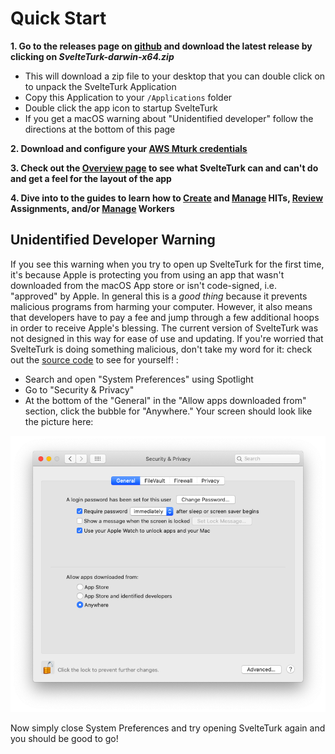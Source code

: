 # Quick Start

 **1. Go to the releases page on [ github](https://github.com/ejolly/svelte-turk/releases) and download the latest release by clicking on *SvelteTurk-darwin-x64.zip***  
  - This will download a zip file to your desktop that you can double click on to unpack the SvelteTurk Application  
  - Copy this Application to your `/Applications` folder
  - Double click the app icon to startup SvelteTurk
  - If you get a macOS warning about "Unidentified developer" follow the directions at the bottom of this page  


 **2. Download and configure your [AWS Mturk credentials](aws-credentials.md)**  

 **3. Check out the [ Overview page](overview.md) to see what SvelteTurk can and can't do and get a feel for the layout of the app**  


 **4. Dive into to the guides to learn how to [ Create](create.md) and [ Manage](manage-hits.md) HITs, [ Review](review-assts.md) Assignments, and/or [ Manage](manage-workers.md) Workers**  


## Unidentified Developer Warning

If you see this warning when you try to open up SvelteTurk for the first time, it's because Apple is protecting you from using an app that wasn't downloaded from the macOS App store or isn't code-signed, i.e. "approved" by Apple. In general this is a *good thing* because it prevents malicious programs from harming your computer. However, it also means that developers have to pay a fee and jump through a few additional hoops in order to receive Apple's blessing. The current version of SvelteTurk was not designed in this way for ease of use and updating. If you're worried that SvelteTurk is doing something malicious, don't take my word for it: check out the [source code](https://github.com/ejolly/svelteturk) to see for yourself! 
:
  - Search and open "System Preferences" using Spotlight
  - Go to "Security & Privacy"
  - At the bottom of the "General" in the "Allow apps downloaded from" section, click the bubble for "Anywhere." Your screen should look like the picture here:

  ![](assets/apps-from-anywhere.png)


  Now simply close System Preferences and try opening SvelteTurk again and you should be good to go!